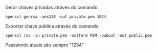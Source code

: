 Gerar chaves privadas através do comando: 

	openssl genrsa -aes128 -out private.pem 1024



Exportar chave pública através do comando: 

	openssl rsa -in private.pem -outform PEM -pubout -out public.pem

Passwords atuais são sempre "1234"

